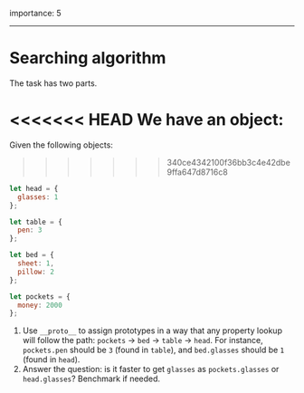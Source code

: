 importance: 5

---

# Searching algorithm

The task has two parts.

<<<<<<< HEAD
We have an object:
=======
Given the following objects:
>>>>>>> 340ce4342100f36bb3c4e42dbe9ffa647d8716c8

```js
let head = {
  glasses: 1
};

let table = {
  pen: 3
};

let bed = {
  sheet: 1,
  pillow: 2
};

let pockets = {
  money: 2000
};
```

1. Use `__proto__` to assign prototypes in a way that any property lookup will follow the path: `pockets` -> `bed` -> `table` -> `head`. For instance, `pockets.pen` should be `3` (found in `table`), and `bed.glasses` should be `1` (found in `head`).
2. Answer the question: is it faster to get `glasses` as `pockets.glasses` or `head.glasses`? Benchmark if needed.
